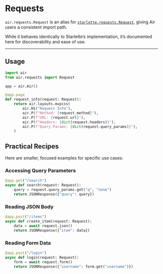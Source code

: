 # Requests

`air.requests.Request` is an alias for [`starlette.requests.Request`](https://www.starlette.io/requests/), giving Air users a consistent import path.

While it behaves identically to Starlette’s implementation, it’s documented here for discoverability and ease of use.

---

## Usage

```python
import air
from air.requests import Request

app = air.Air()

@app.page
def request_info(request: Request):
    return air.layouts.mvpcss(
        air.H1("Request Info"),
        air.P(f"Method: {request.method}"),
        air.P(f"URL: {request.url}"),
        air.P(f"Headers: {dict(request.headers)}"),
        air.P(f"Query Params: {dict(request.query_params)}"),
    )
```

## Practical Recipes
Here are smaller, focused examples for specific use cases:

### Accessing Query Parameters
```python
@app.get("/search")
async def search(request: Request):
    query = request.query_params.get("q", "none")
    return JSONResponse({"query": query})
```

### Reading JSON Body
```python
@app.post("/items")
async def create_item(request: Request):
    data = await request.json()
    return JSONResponse({"item": data})
```

### Reading Form Data
```python
@app.post("/login")
async def login(request: Request):
    form = await request.form()
    return JSONResponse({"username": form.get("username")})
```
